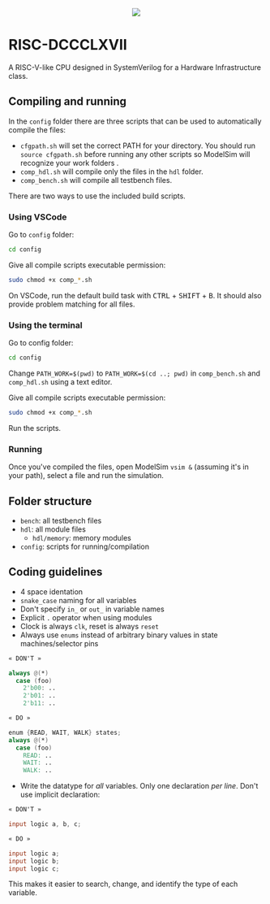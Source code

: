 <p align="center">
  <img src="https://i.imgur.com/epw8sfM.png"/>
</p>

# RISC-DCCCLXVII
A RISC-V-like CPU designed in SystemVerilog for a Hardware Infrastructure class.

## Compiling and running
In the `config` folder there are three scripts that can be used to automatically compile the files:  
* `cfgpath.sh` will set the correct PATH for your directory. You should run `source cfgpath.sh` before running any other scripts so ModelSim will recognize your work folders . 
* `comp_hdl.sh` will compile only the files in the `hdl` folder.  
* `comp_bench.sh` will compile all testbench files.

There are two ways to use the included build scripts.
### Using VSCode
Go to `config` folder:

```zsh
cd config
``` 

Give all compile scripts executable permission:

```zsh
sudo chmod +x comp_*.sh
```

On VSCode, run the default build task with <kbd>CTRL</kbd> + <kbd>SHIFT</kbd> + <kbd>B</kbd>. It should also provide problem matching for all files.
### Using the terminal
Go to config folder:

```zsh
cd config
``` 

Change `PATH_WORK=$(pwd)` to `PATH_WORK=$(cd ..; pwd)` in `comp_bench.sh` and `comp_hdl.sh` using a text editor.

Give all compile scripts executable permission:

```zsh
sudo chmod +x comp_*.sh
```
Run the scripts.

### Running
Once you've compiled the files, open ModelSim `vsim &` (assuming it's in your path), select a file and run the simulation.

## Folder structure
* `bench`: all testbench files
* `hdl`: all module files
  * `hdl/memory`: memory modules
* `config`: scripts for running/compilation

## Coding guidelines

* 4 space identation
* `snake_case` naming for all variables
* Don't specify `in_` or `out_` in variable names
* Explicit `.` operator when using modules
* Clock is always `clk`, reset is always `reset`
* Always use `enums` instead of arbitrary binary values in state machines/selector pins
```verilog
« DON'T »

always @(*)
  case (foo)
    2'b00: ..
    2'b01: ..
    2'b11: ..
```

```verilog
« DO »

enum {READ, WAIT, WALK} states;
always @(*)
  case (foo)
    READ: ..
    WAIT: ..
    WALK: ..
```
* Write the datatype for *all* variables. Only one declaration *per line*. Don't use implicit declaration:
```verilog
« DON'T »

input logic a, b, c;
```
```verilog
« DO »

input logic a;
input logic b;
input logic c;
```
This makes it easier to search, change, and identify the type of each variable.
